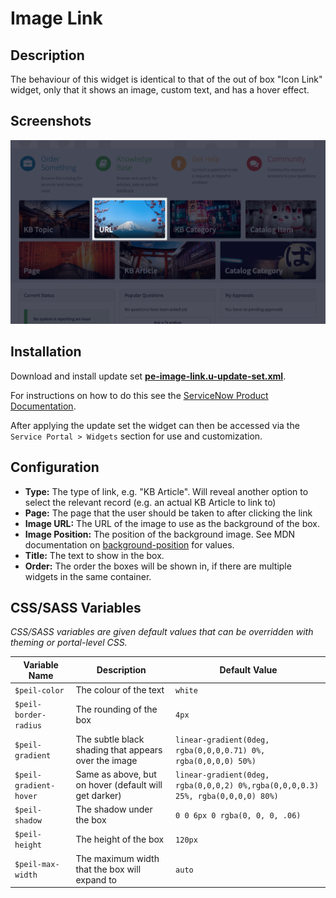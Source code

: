 # Image Link

## Description

The behaviour of this widget is identical to that of the out of box "Icon Link" widget, only that it shows an image, custom text, and has a hover effect.

## Screenshots
![](../images/pe-image-link.jpg)

## Installation
Download and install update set **[pe-image-link.u-update-set.xml](https://github.com/platform-experience/serviceportal-widget-library/blob/master/pe-image-link/pe-image-link.u-update-set.xml)**.

For instructions on how to do this see the [ServiceNow Product Documentation]((https://docs.servicenow.com/bundle/jakarta-application-development/page/build/system-update-sets/task/t_SaveAnUpdateSetAsAnXMLFile.html)).

After applying the update set the widget can then be accessed via the `Service Portal > Widgets` section for use and customization.


## Configuration

- **Type:** The type of link, e.g. "KB Article". Will reveal another option to select the relevant record (e.g. an actual KB Article to link to)
- **Page:** The page that the user should be taken to after clicking the link
- **Image URL:** The URL of the image to use as the background of the box.
- **Image Position:** The position of the background image. See MDN documentation on [background-position](https://developer.mozilla.org/en-US/docs/Web/CSS/background-position) for values.
- **Title:** The text to show in the box.
- **Order:** The order the boxes will be shown in, if there are multiple widgets in the same container.


## CSS/SASS Variables

_CSS/SASS variables are given default values that can be overridden with theming or portal-level CSS._

| Variable Name          | Description                                           | Default Value                                                                  |
|------------------------|-------------------------------------------------------|--------------------------------------------------------------------------------|
| `$peil-color`          | The colour of the text                                | `white`                                                                          |
| `$peil-border-radius`  | The rounding of the box                               | `4px`                                                                           |
| `$peil-gradient`       | The subtle black shading that appears over the image  | `linear-gradient(0deg, rgba(0,0,0,0.71) 0%, rgba(0,0,0,0) 50%)`               |
| `$peil-gradient-hover` | Same as above, but on hover (default will get darker) | `linear-gradient(0deg, rgba(0,0,0,2) 0%,rgba(0,0,0,0.3) 25%, rgba(0,0,0,0) 80%)` |
| `$peil-shadow`         | The shadow under the box                              | `0 0 6px 0 rgba(0, 0, 0, .06)`                                                   |
| `$peil-height`         | The height of the box                                 | `120px  `                                                                        |
| `$peil-max-width`      | The maximum width that the box will expand to         |` auto `                                                                          |